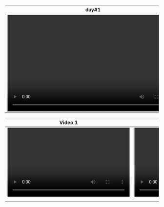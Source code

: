 | day#1  | day#2 |
| -------| ----- |
| <video controls width="560" height="315"><source src="" type="video/mp4"</video>|  |




| Video 1                                    | Video 2                                    |
|--------------------------------------------|--------------------------------------------|
| <video controls width="400" height="225"> | <video controls width="400" height="225"> |
|   <source src="video/day#1" type="video/mp4"> |   <source src="video2.mp4" type="video/mp4"> |
| </video>                                   | </video>                                   |

